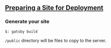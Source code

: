 ## [Preparing a Site for Deployment](https://www.gatsbyjs.org/docs/preparing-for-deployment/)

### Generate your site

```
$: gatsby build
```

`/public` directory will be files to copy to the server.  

